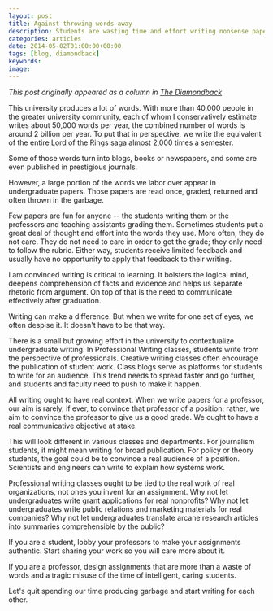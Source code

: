 ```yaml
---
layout: post
title: Against throwing words away
description: Students are wasting time and effort writing nonsense papers. That's dumb.
categories: articles
date: 2014-05-02T01:00:00+00:00
tags: [blog, diamondback]
keywords:
image:
---
```

*This post originally appeared as a column in [The Diamondback](http://www.diamondbackonline.com/opinion/article_c8bf633c-d185-11e3-b826-001a4bcf6878.html)*

This university produces a lot of words. With more than 40,000 people in the greater university community, each of whom I conservatively estimate writes about 50,000 words per year, the combined number of words is around 2 billion per year. To put that in perspective, we write the equivalent of the entire Lord of the Rings saga almost 2,000 times a semester.

Some of those words turn into blogs, books or newspapers, and some are even published in prestigious journals.

However, a large portion of the words we labor over appear in undergraduate papers. Those papers are read once, graded, returned and often thrown in the garbage.

Few papers are fun for anyone -- the students writing them or the professors and teaching assistants grading them. Sometimes students put a great deal of thought and effort into the words they use. More often, they do not care. They do not need to care in order to get the grade; they only need to follow the rubric. Either way, students receive limited feedback and usually have no opportunity to apply that feedback to their writing.

I am convinced writing is critical to learning. It bolsters the logical mind, deepens comprehension of facts and evidence and helps us separate rhetoric from argument. On top of that is the need to communicate effectively after graduation.

Writing can make a difference. But when we write for one set of eyes, we often despise it. It doesn't have to be that way.

There is a small but growing effort in the university to contextualize undergraduate writing. In Professional Writing classes, students write from the perspective of professionals. Creative writing classes often encourage the publication of student work. Class blogs serve as platforms for students to write for an audience. This trend needs to spread faster and go further, and students and faculty need to push to make it happen.

All writing ought to have real context. When we write papers for a professor, our aim is rarely, if ever, to convince that professor of a position; rather, we aim to convince the professor to give us a good grade. We ought to have a real communicative objective at stake.

This will look different in various classes and departments. For journalism students, it might mean writing for broad publication. For policy or theory students, the goal could be to convince a real audience of a position. Scientists and engineers can write to explain how systems work.

Professional writing classes ought to be tied to the real work of real organizations, not ones you invent for an assignment. Why not let undergraduates write grant applications for real nonprofits? Why not let undergraduates write public relations and marketing materials for real companies? Why not let undergraduates translate arcane research articles into summaries comprehensible by the public?

If you are a student, lobby your professors to make your assignments authentic. Start sharing your work so you will care more about it.

If you are a professor, design assignments that are more than a waste of words and a tragic misuse of the time of intelligent, caring students.

Let's quit spending our time producing garbage and start writing for each other.